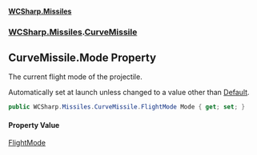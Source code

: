#### [WCSharp.Missiles](README.md 'README')
### [WCSharp.Missiles](WCSharp.Missiles.md 'WCSharp.Missiles').[CurveMissile](WCSharp.Missiles.CurveMissile.md 'WCSharp.Missiles.CurveMissile')

## CurveMissile.Mode Property

The current flight mode of the projectile.  
  
Automatically set at launch unless changed to a value other than [Default](WCSharp.Missiles.CurveMissile.FlightMode.md#WCSharp.Missiles.CurveMissile.FlightMode.Default 'WCSharp.Missiles.CurveMissile.FlightMode.Default').

```csharp
public WCSharp.Missiles.CurveMissile.FlightMode Mode { get; set; }
```

#### Property Value
[FlightMode](WCSharp.Missiles.CurveMissile.FlightMode.md 'WCSharp.Missiles.CurveMissile.FlightMode')